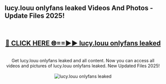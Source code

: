 <h2>lucy.louu onlyfans leaked Videos And Photos - Update Files 2025!</h2>
<br>
<div align="center">
<h2><a href="https://top-ai-tools.click/QrbHav" rel="nofollow">🔴 CLICK HERE 🌐==►► lucy.louu onlyfans leaked</a></h2>
<br>
Get lucy.louu onlyfans leaked and all content. Now you can access all videos and pictures of lucy.louu onlyfans leaked. New Updated Files 2025!
<br>
<br>
<a href="https://top-ai-tools.click/QrbHav" rel="nofollow" data-target="animated-image.originalLink"><img src="https://i.ibb.co.com/WyWwxjT/player-gif2.gif" alt="lucy.louu onlyfans leaked" style="max-width: 100%; display: inline-block;" data-target="animated-image.originalImage"></a>
</div>
<br>